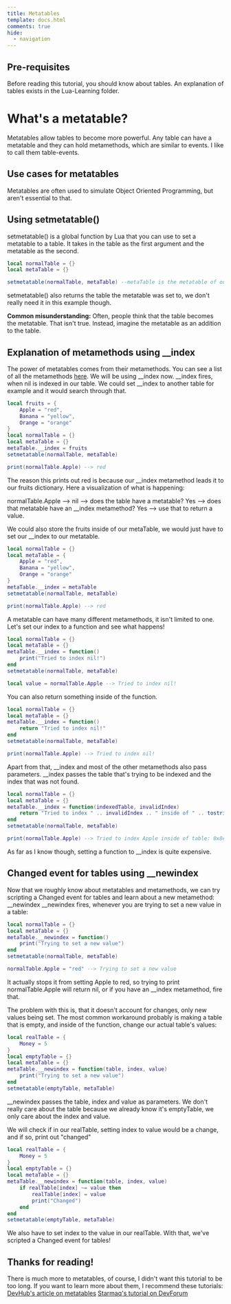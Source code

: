 ```yaml
---
title: Metatables
template: docs.html
comments: true
hide:
  - navigation
---
```


 [1]: https://developer.roblox.com/en-us/articles/Metatables
 [2]: https://devforum.roblox.com/t/all-you-need-to-know-about-metatables-and-metamethods/503259

## Pre-requisites
Before reading this tutorial, you should know about tables.
An explanation of tables exists in the Lua-Learning folder.

# What's a metatable?
Metatables allow tables to become more powerful. Any table can have a metatable and
they can hold metamethods, which are similar to events. I like to call them table-events.

## Use cases for metatables
Metatables are often used to simulate Object Oriented Programming, but aren't essential to that. 

## Using setmetatable()
setmetatable() is a global function by Lua that you can use to set a metatable to a table.
It takes in the table as the first argument and the metatable as the second.

```lua
local normalTable = {}
local metaTable = {}

setmetatable(normalTable, metaTable) --metaTable is the metatable of our normalTable now!
```

setmetatable() also returns the table the metatable was set to, we don't really need it in this example though.

**Common misunderstanding:** Often, people think that the table becomes the metatable. That isn't true.
Instead, imagine the metatable as an addition to the table.

## Explanation of metamethods using __index
The power of metatables comes from their metamethods. You can see a list of all the metamethods [here][1].
We will be using __index now.
__index fires, when nil is indexed in our table. We could set __index to another table for example and it would search through that.

```lua
local fruits = {
    Apple = "red",
    Banana = "yellow",
    Orange = "orange"
}
local normalTable = {}
local metaTable = {}
metaTable.__index = fruits
setmetatable(normalTable, metaTable)

print(normalTable.Apple) --> red
```

The reason this prints out red is because our __index metamethod leads it to our fruits dictionary.
Here a visualization of what is happening:

normalTable.Apple --> nil --> does the table have a metatable? Yes --> does that metatable have an __index
metamethod? Yes --> use that to return a value.

We could also store the fruits inside of our metaTable, we would just have to set our __index to our metatable.

```lua
local normalTable = {}
local metaTable = { 
    Apple = "red",
    Banana = "yellow",
    Orange = "orange"
}
metaTable.__index = metaTable
setmetatable(normalTable, metaTable)

print(normalTable.Apple) --> red
```

A metatable can have many different metamethods, it isn't limited to one.
Let's set our index to a function and see what happens!

```lua
local normalTable = {}
local metaTable = {}
metaTable.__index = function()
    print("Tried to index nil!")
end
setmetatable(normalTable, metaTable)

local value = normalTable.Apple --> Tried to index nil!
```

You can also return something inside of the function.

```lua
local normalTable = {}
local metaTable = {}
metaTable.__index = function()
    return "Tried to index nil!"
end
setmetatable(normalTable, metaTable)

print(normalTable.Apple) --> Tried to index nil!
```

Apart from that, __index and most of the other metamethods also pass parameters.
__index passes the table that's trying to be indexed and the index that was not found.

```lua
local normalTable = {}
local metaTable = {}
metaTable.__index = function(indexedTable, invalidIndex)
    return "Tried to index " .. invalidIndex .. " inside of " .. tostring(indexedTable) --tostring so it doesn't error
end
setmetatable(normalTable, metaTable)

print(normalTable.Apple) --> Tried to index Apple inside of table: 0x8e801614244a0fbb
```

As far as I know though, setting a function to __index is quite expensive.

## Changed event for tables using __newindex
Now that we roughly know about metatables and metamethods, we can try scripting a Changed event for tables and learn about a new metamethod: __newindex
__newindex fires, whenever you are trying to set a new value in a table:

```lua
local normalTable = {}
local metaTable = {}
metaTable.__newindex = function()
    print("Trying to set a new value")
end
setmetatable(normalTable, metaTable)

normalTable.Apple = "red" --> Trying to set a new value
```

It actually stops it from setting Apple to red, so trying to print normalTable.Apple will return nil, or if you have an __index metamethod, fire that.

The problem with this is, that it doesn't account for changes, only new values being set.
The most common workaround probably is making a table that is empty, and inside of the function, change our actual table's values:

```lua
local realTable = {
    Money = 5
}
local emptyTable = {}
local metaTable = {}
metaTable.__newindex = function(table, index, value)
    print("Trying to set a new value")
end
setmetatable(emptyTable, metaTable)
```

__newindex passes the table, index and value as parameters. We don't really care about the table because we already know it's emptyTable, we only care about the index and value.

We will check if in our realTable, setting index to value would be a change, and if so, print out "changed"

```lua
local realTable = {
    Money = 5
}
local emptyTable = {}
local metaTable = {}
metaTable.__newindex = function(table, index, value)
    if realTable[index] ~= value then
        realTable[index] = value
        print("Changed")
    end
end
setmetatable(emptyTable, metaTable)
```

We also have to set index to the value in our realTable.
With that, we've scripted a Changed event for tables!

## Thanks for reading!
There is much more to metatables, of course, I didn't want this tutorial to be too long.
If you want to learn more about them, I recommend these tutorials:
[DevHub's article on metatables][1]
[Starmaq's tutorial on DevForum][2]
